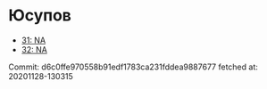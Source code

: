 # Юсупов
- [31: NA](31.md)
- [32: NA](32.md)

Commit: d6c0ffe970558b91edf1783ca231fddea9887677
 fetched at: 20201128-130315
